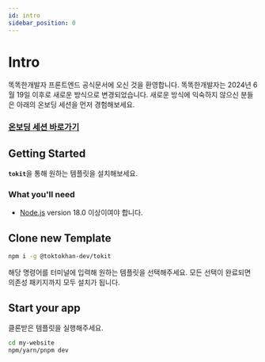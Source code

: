 ```yaml
---
id: intro
sidebar_position: 0
---
```


# Intro

<!-- <iframe
  src="https://codesandbox.io/embed/r96nkh?editorsize=50&amp;amp;fontsize=14&amp;amp;hidedevtools=1&amp;amp;hidenavigation=1&amp;amp;runonclick=1&amp;amp;previewwindow=tests"
  width="100%"
  height="500px"
  allow="accelerometer; ambient-light-sensor; camera; encrypted-media; geolocation; gyroscope; hid; microphone; midi; payment; usb; vr; xr-spatial-tracking"
  sandbox="allow-forms allow-modals allow-popups allow-presentation allow-same-origin allow-scripts"
></iframe> -->

똑똑한개발자 프론트엔드 공식문서에 오신 것을 환영합니다.
똑똑한개발자는 2024년 6월 19일 이후로 새로운 방식으로 변경되었습니다.
새로운 방식에 익숙하지 않으신 분들은 아래의 온보딩 세션을 먼저 경험해보세요. <br/>

### [온보딩 세션 바로가기](https://toktokhan-dev-docs.vercel.app/docs/onboarding/new-onboarding/1.%20OVERVIEW)

## Getting Started

<code>**tokit**</code>을 통해 원하는 템플릿을 설치해보세요.

### What you'll need

- [Node.js](https://nodejs.org/en/download/) version 18.0 이상이여야 합니다.

## Clone new Template

```bash
npm i -g @toktokhan-dev/tokit
```

해당 명령어를 터미널에 입력해 원하는 템플릿을 선택해주세요. 모든 선택이 완료되면 의존성 패키지까지 모두 설치가 됩니다.

## Start your app

클론받은 템플릿을 실행해주세요.

```bash
cd my-website
npm/yarn/pnpm dev
```
